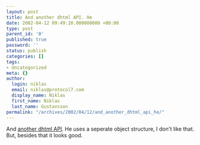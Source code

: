```yaml
---
layout: post
title: And another dhtml API. He
date: 2002-04-12 09:49:10.000000000 +00:00
type: post
parent_id: '0'
published: true
password: ''
status: publish
categories: []
tags:
- Uncategorized
meta: {}
author:
  login: niklas
  email: niklas@protocol7.com
  display_name: Niklas
  first_name: Niklas
  last_name: Gustavsson
permalink: "/archives/2002/04/12/and_another_dhtml_api_he/"
---
```

And [another dhtml API](http://www.xs4all.nl/~peterned/). He uses a seperate object structure, I don't like that. But, besides that it looks good.

